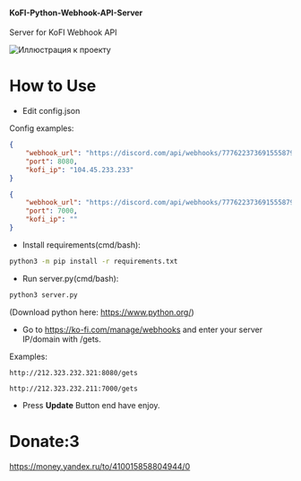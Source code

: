 #### KoFI-Python-Webhook-API-Server
Server for KoFI Webhook API

![Иллюстрация к проекту](https://media.discordapp.net/attachments/675064990893604894/784100468560232488/unknown.png?width=263&height=361)


# How to Use

* Edit config.json

Config examples:
```json
{
	"webhook_url": "https://discord.com/api/webhooks/777622373691555879/3dIG3cH5dE7vB-J000t2pSyjRXxCBL_kibP_CunUeeH-K3rjr3GykB5Oz32vzaUnvP4N",
	"port": 8080,
	"kofi_ip": "104.45.233.233"
}
```
```json
{
	"webhook_url": "https://discord.com/api/webhooks/777622373691555879/3dIG3cH5dE7vB-J000t2pSyjRXxCBL_kibP_CunUeeH-K3rjr3GykB5Oz32vzaUnvP4N",
	"port": 7000,
	"kofi_ip": ""
}
```

* Install requirements(cmd/bash):
```cmd
python3 -m pip install -r requirements.txt
```

* Run server.py(cmd/bash):
```cmd
python3 server.py
```
(Download python here: https://www.python.org/)


* Go to https://ko-fi.com/manage/webhooks and enter your server IP/domain with /gets.

Examples:
```
http://212.323.232.321:8080/gets
```
```
http://212.323.232.211:7000/gets
```
* Press **Update** Button end have enjoy.

# Donate:3
https://money.yandex.ru/to/410015858804944/0
